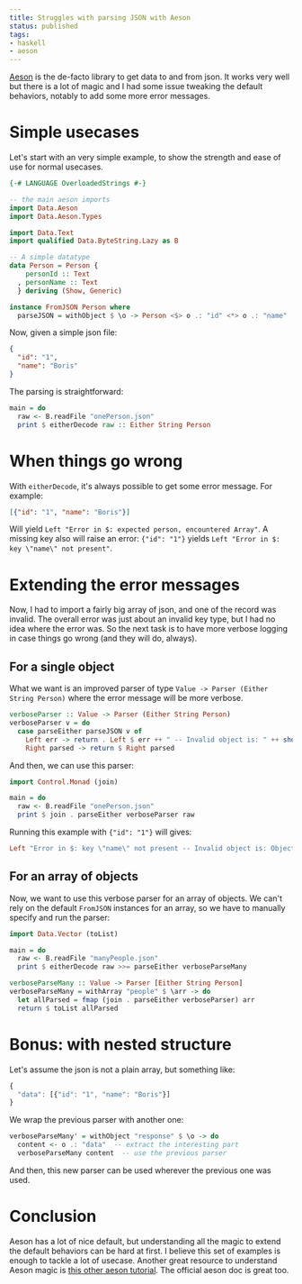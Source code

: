 ```yaml
---
title: Struggles with parsing JSON with Aeson
status: published
tags:
- haskell
- aeson
---
```


[Aeson](http://hackage.haskell.org/package/aeson) is the de-facto library to get data to and from json. It works very well but there is a lot of magic and I had some issue tweaking the default behaviors, notably to add some more error messages.

# Simple usecases
Let's start with an very simple example, to show the strength and ease of use for normal usecases.

```haskell
{-# LANGUAGE OverloadedStrings #-}

-- the main aeson imports
import Data.Aeson
import Data.Aeson.Types

import Data.Text
import qualified Data.ByteString.Lazy as B

-- A simple datatype
data Person = Person {
    personId :: Text
  , personName :: Text
  } deriving (Show, Generic)

instance FromJSON Person where
  parseJSON = withObject $ \o -> Person <$> o .: "id" <*> o .: "name"
```

Now, given a simple json file:
```json
{
  "id": "1",
  "name": "Boris"
}
```

The parsing is straightforward:
```haskell
main = do
  raw <- B.readFile "onePerson.json"
  print $ eitherDecode raw :: Either String Person
```

# When things go wrong
With `eitherDecode`, it's always possible to get some error message. For example:

```json
[{"id": "1", "name": "Boris"}]
```
Will yield `Left "Error in $: expected person, encountered Array"`. A missing key also will raise an error: `{"id": "1"}` yields `Left "Error in $: key \"name\" not present"`.

# Extending the error messages
Now, I had to import a fairly big array of json, and one of the record was invalid. The overall error was just about an invalid key type, but I had no idea where the error was. So the next task is to have more verbose logging in case things go wrong (and they will do, always).

## For a single object
What we want is an improved parser of type `Value -> Parser (Either String Person)` where the error message will be more verbose.

```haskell
verboseParser :: Value -> Parser (Either String Person)
verboseParser v = do
  case parseEither parseJSON v of
    Left err -> return . Left $ err ++ " -- Invalid object is: " ++ show v
    Right parsed -> return $ Right parsed
```

And then, we can use this parser:
```haskell
import Control.Monad (join)

main = do
  raw <- B.readFile "onePerson.json"
  print $ join . parseEither verboseParser raw
```

Running this example with `{"id": "1"}` will gives:
```haskell
Left "Error in $: key \"name\" not present -- Invalid object is: Object (fromList [(\"id\",String \"1\")])"
```

## For an array of objects

Now, we want to use this verbose parser for an array of objects. We can't rely on the default `FromJSON` instances for an array, so we have to manually specify and run the parser:

```haskell
import Data.Vector (toList)

main = do
  raw <- B.readFile "manyPeople.json"
  print $ eitherDecode raw >>= parseEither verboseParseMany

verboseParseMany :: Value -> Parser [Either String Person]
verboseParseMany = withArray "people" $ \arr -> do
  let allParsed = fmap (join . parseEither verboseParser) arr
  return $ toList allParsed
```

# Bonus: with nested structure
Let's assume the json is not a plain array, but something like:
```javascript
{
  "data": [{"id": "1", "name": "Boris"}]
}
```

We wrap the previous parser with another one:
```haskell
verboseParseMany' = withObject "response" $ \o -> do
  content <- o .: "data"  -- extract the interesting part
  verboseParseMany content  -- use the previous parser
```
And then, this new parser can be used wherever the previous one was used.

# Conclusion
Aeson has a lot of nice default, but understanding all the magic to extend the default behaviors can be hard at first. I believe this set of examples is enough to tackle a lot of usecase. Another great resource to understand Aeson magic is [this other aeson tutorial](https://artyom.me/aeson). The official aeson doc is great too.
